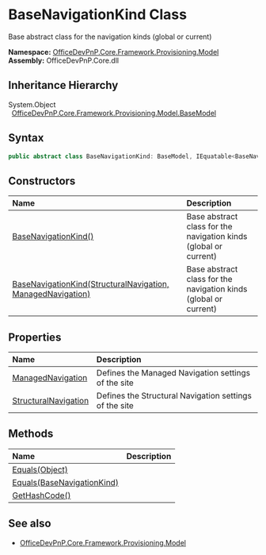 # BaseNavigationKind Class
 Base abstract class for the navigation kinds (global or current)   

**Namespace:** [OfficeDevPnP.Core.Framework.Provisioning.Model](OfficeDevPnP.Core.Framework.Provisioning.Model.md)  
**Assembly:** OfficeDevPnP.Core.dll  
## Inheritance Hierarchy
System.Object  
&ensp;[OfficeDevPnP.Core.Framework.Provisioning.Model.BaseModel](OfficeDevPnP.Core.Framework.Provisioning.Model.BaseModel.md)  
## Syntax
```C#
public abstract class BaseNavigationKind: BaseModel, IEquatable<BaseNavigationKind>
```
## Constructors
|**Name**|**Description**|
|:-----|:-----|
| [BaseNavigationKind()](OfficeDevPnP.Core.Framework.Provisioning.Model.BaseNavigationKind.ctor1.md) |  Base abstract class for the navigation kinds (global or current) 
| [BaseNavigationKind(StructuralNavigation, ManagedNavigation)](OfficeDevPnP.Core.Framework.Provisioning.Model.BaseNavigationKind.ctor2.md) |  Base abstract class for the navigation kinds (global or current) 
## Properties
|**Name**|**Description**|
|:-----|:-----|
| [ManagedNavigation](OfficeDevPnP.Core.Framework.Provisioning.Model.BaseNavigationKind.ManagedNavigation.md) | Defines the Managed Navigation settings of the site
| [StructuralNavigation](OfficeDevPnP.Core.Framework.Provisioning.Model.BaseNavigationKind.StructuralNavigation.md) | Defines the Structural Navigation settings of the site
## Methods
|**Name**|**Description**|
|:-----|:-----|
| [Equals(Object)](OfficeDevPnP.Core.Framework.Provisioning.Model.BaseNavigationKind.3520ddbb.md) | 
| [Equals(BaseNavigationKind)](OfficeDevPnP.Core.Framework.Provisioning.Model.BaseNavigationKind.888778a.md) | 
| [GetHashCode()](OfficeDevPnP.Core.Framework.Provisioning.Model.BaseNavigationKind.1c6872bd.md) | 
## See also
- [OfficeDevPnP.Core.Framework.Provisioning.Model](OfficeDevPnP.Core.Framework.Provisioning.Model.md)
